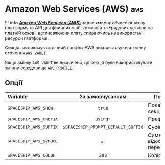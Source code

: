 # Amazon Web Services (AWS) `aws`

!!! info
    [**Amazon Web Services (AWS)**](https://aws.amazon.com) надає хмарну обчислювальну платформу та API для фізичних осіб, компаній та урядових установ на платній основі, встановлюючи плату спираючись на використані ресурси платформи.

Секція `aws` показує поточний профіль AWS використовуючи змінну оточення [`AWS_VAULT`](https://github.com/99designs/aws-vault).

Якщо змінну `AWS_VAULT` не визначено, ця секція буде використовувати змінну середовища [`AWS_PROFILE`](http://docs.aws.amazon.com/cli/latest/userguide/cli-multiple-profiles.html).

## Опції

| Variable               |          За замовчуванням          | Пояснення                               |
|:---------------------- |:----------------------------------:| --------------------------------------- |
| `SPACESHIP_AWS_SHOW`   |               `true`               | Показати секцію                         |
| `SPACESHIP_AWS_PREFIX` |              `using·`              | Префікс секції                          |
| `SPACESHIP_AWS_SUFFIX` | `$SPACESHIP_PROMPT_DEFAULT_SUFFIX` | Суфікс секції                           |
| `SPACESHIP_AWS_SYMBOL` |               `☁️·`                | Символ, що відображається перед секцією |
| `SPACESHIP_AWS_COLOR`  |               `208`                | Колір секції                            |
